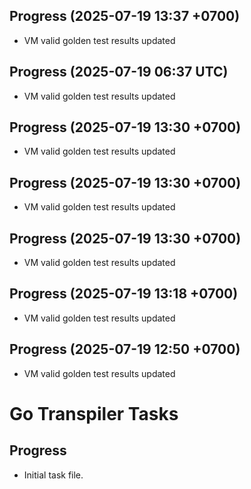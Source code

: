 ## Progress (2025-07-19 13:37 +0700)
- VM valid golden test results updated

## Progress (2025-07-19 06:37 UTC)
- VM valid golden test results updated

## Progress (2025-07-19 13:30 +0700)
- VM valid golden test results updated

## Progress (2025-07-19 13:30 +0700)
- VM valid golden test results updated

## Progress (2025-07-19 13:30 +0700)
- VM valid golden test results updated

## Progress (2025-07-19 13:18 +0700)
- VM valid golden test results updated

## Progress (2025-07-19 12:50 +0700)
- VM valid golden test results updated

# Go Transpiler Tasks

## Progress
- Initial task file.
